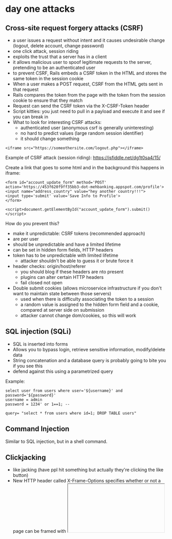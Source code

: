 # day one attacks

## Cross-site request forgery attacks (CSRF)

- a user issues a request without intent and it causes undesirable change (logout, delete account, change password)
- one click attack, session riding
- exploits the trust that a server has in a client
- it allows malicious user to spoof legitimate requests to the server, pretending to be an authenticated user
- to prevent CSRF, Rails embeds a CSRF token in the HTML and stores the same token in the session cookie
- When a user makes a POST request, CSRF from the HTML gets sent in that request
- Rails compares the token from the page with the token from the session cookie to ensure that they match
- Request can send the CSRF token via the X-CSRF-Token header
- Script kitties: you just need to pull in a payload and execute it and see if you can break in
- What to look for interesting CSRF attacks:
  - authenticated user (anonymous csrf is generally uninteresting)
  - no hard to predict values (large random session identifier)
  - it should change something
  
```
<iframe src="https://someothersite.com/logout.php"></iframe>
```

Example of CSRF attack (session riding): https://jsfiddle.net/dg1t0sa4/15/

Create a link that goes to some html and in the background this happens in iframe:

```
<form id="account_update_form" method='POST' action='https://453f620f9ff35bb3-dot-mehbanking.appspot.com/profile'>
<input name="address_country" value="hey another country!!!">
<input type='submit' value='Save Info to Profile'>
</form>

<script>document.getElementById("account_update_form").submit()</script>
```

How do you prevent this?

- make it unpredictable: CSRF tokens (recommended approach)
- are per user
- should be unpredictable and have a limited lifetime
- can be set in hidden form fields, HTTP headers
- token has to be unpredictable with limited lifetime
  - attacker shouldn't be able to guess it or brute force it
- header checks: origin/host/referer
  - you should blog if these headers are nto present
  - plugins can alter certain HTTP headers
  - fail closed not open 
- Double submit cookies (allows microservice infrastructure if you don't want to maintain state between those servers)
  - used when there is difficulty associating the token to a session
  - a random value is assigned to the hidden form field and a cookie, compared at server side on submission
  - attacker cannot change dom/cookies, so this will work 

## SQL injection (SQLi)

- SQL is inserted into forms
- Allows you to bypass login, retrieve sensitive information, modify/delete data
- String concatenation and a database query is probably going to bite you if you see this
- defend against this using a parametrized query

Example:

```
select user from users where user='${username}' and password='${password}' 
username = admin
password = 1234' or 1==1; --
```

```
query= "select * from users where id=1; DROP TABLE users"
```

## Command Injection

Similar to SQL injection, but in a shell command.

## Clickjacking

- like jacking (have ppl hit something but actually they're clicking the like button)
- New HTTP header called X-Frame-Options specifies whether or not a page can be framed with <iframe> or similar tags
- Chrome and Safari do not support ALLOW-FROM and instead support a similar feature in CSP
- SAMEORIGIN has different behavior in Safari. Only the top level origin is checked (intermediate frames are ignored)
- I imagine Stripe needs to take this into consideration in order to do Stripe Elements (iframes)

## Content Sniffing

- browsers can perform content sniffing to guess the right MIME type when Content Type isn't set or may have been set incorrectly
- When user uploaded or generated content is allowed, this is generated
- HTTP headers can be used to reduce the risk of content sniffing
- Content-Type header, X-Content-Type-Options: nosniff
- You could also treat the content as an attachment and download it as a file

